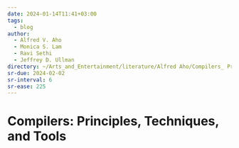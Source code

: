 ```yaml
---
date: 2024-01-14T11:41+03:00
tags:
  - blog
author:
  - Alfred V. Aho
  - Monica S. Lam
  - Ravi Sethi
  - Jeffrey D. Ullman
directory: ~/Arts_and_Entertainment/literature/Alfred Aho/Compilers_ Principles, Techniques, and Tools (1618)/
sr-due: 2024-02-02
sr-interval: 6
sr-ease: 225
---
```


# Compilers: Principles, Techniques, and Tools
